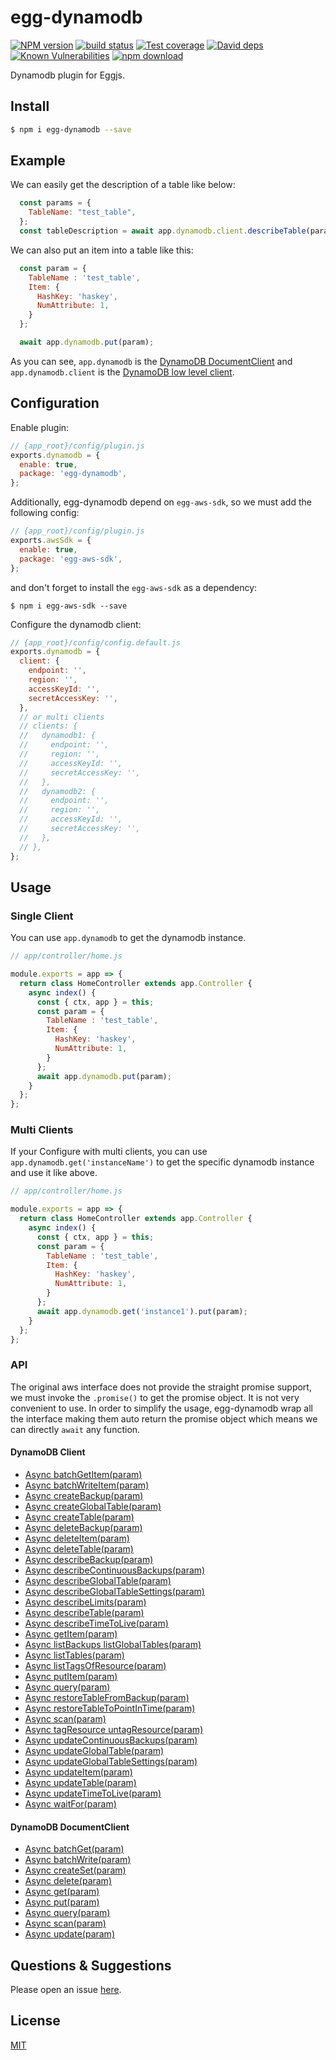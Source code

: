 # egg-dynamodb

[![NPM version][npm-image]][npm-url]
[![build status][travis-image]][travis-url]
[![Test coverage][codecov-image]][codecov-url]
[![David deps][david-image]][david-url]
[![Known Vulnerabilities][snyk-image]][snyk-url]
[![npm download][download-image]][download-url]

[npm-image]: https://img.shields.io/npm/v/egg-dynamodb.svg?style=flat-square
[npm-url]: https://npmjs.org/package/egg-dynamodb
[travis-image]: https://travis-ci.com/egg-aws/egg-dynamodb.svg?branch=master
[travis-url]: https://travis-ci.com/egg-aws/egg-dynamodb
[codecov-image]: https://img.shields.io/codecov/c/github/egg-aws/egg-dynamodb.svg?style=flat-square
[codecov-url]: https://codecov.io/github/egg-aws/egg-dynamodb?branch=master
[david-image]: https://img.shields.io/david/egg-aws/egg-dynamodb.svg?style=flat-square
[david-url]: https://david-dm.org/egg-aws/egg-dynamodb
[snyk-image]: https://snyk.io/test/npm/egg-dynamodb/badge.svg?style=flat-square
[snyk-url]: https://snyk.io/test/npm/egg-dynamodb
[download-image]: https://img.shields.io/npm/dm/egg-dynamodb.svg?style=flat-square
[download-url]: https://npmjs.org/package/egg-dynamodb

Dynamodb plugin for Eggjs.

## Install

```bash
$ npm i egg-dynamodb --save
```

## Example

We can easily get the description of a table like below:

```js
  const params = {
    TableName: "test_table",
  };
  const tableDescription = await app.dynamodb.client.describeTable(params);
```

We can also put an item into a table like this:

```js
  const param = {
    TableName : 'test_table',
    Item: {
      HashKey: 'haskey',
      NumAttribute: 1,
    }
  };

  await app.dynamodb.put(param);
```

As you can see, `app.dynamodb` is the [DynamoDB DocumentClient](https://docs.aws.amazon.com/AWSJavaScriptSDK/latest/AWS/DynamoDB/DocumentClient.html) and `app.dynamodb.client` is the [DynamoDB low level client](https://docs.aws.amazon.com/AWSJavaScriptSDK/latest/AWS/DynamoDB.html).

## Configuration

Enable plugin:

```js
// {app_root}/config/plugin.js
exports.dynamodb = {
  enable: true,
  package: 'egg-dynamodb',
};
```

Additionally, egg-dynamodb depend on `egg-aws-sdk`, so we must add the following config:

```js
// {app_root}/config/plugin.js
exports.awsSdk = {
  enable: true,
  package: 'egg-aws-sdk',
};
```

and don't forget to install the `egg-aws-sdk` as a dependency:

```
$ npm i egg-aws-sdk --save
```

Configure the dynamodb client:

```js
// {app_root}/config/config.default.js
exports.dynamodb = {
  client: {
    endpoint: '',
    region: '',
    accessKeyId: '',
    secretAccessKey: '',
  },
  // or multi clients
  // clients: {
  //   dynamodb1: {
  //     endpoint: '',
  //     region: '',
  //     accessKeyId: '',
  //     secretAccessKey: '',
  //   },
  //   dynamodb2: {
  //     endpoint: '',
  //     region: '',
  //     accessKeyId: '',
  //     secretAccessKey: '',
  //   },
  // },
};
```

## Usage

### Single Client

You can use `app.dynamodb` to get the dynamodb instance.

```js
// app/controller/home.js

module.exports = app => {
  return class HomeController extends app.Controller {
    async index() {
      const { ctx, app } = this;
      const param = {
        TableName : 'test_table',
        Item: {
          HashKey: 'haskey',
          NumAttribute: 1,
        }
      };
      await app.dynamodb.put(param);
    }
  };
};
```

### Multi Clients

If your Configure with multi clients, you can use `app.dynamodb.get('instanceName')` to get the specific dynamodb instance and use it like above.

```js
// app/controller/home.js

module.exports = app => {
  return class HomeController extends app.Controller {
    async index() {
      const { ctx, app } = this;
      const param = {
        TableName : 'test_table',
        Item: {
          HashKey: 'haskey',
          NumAttribute: 1,
        }
      };
      await app.dynamodb.get('instance1').put(param);
    }
  };
};

```

### API

The original aws interface does not provide the straight promise support, we must invoke the `.promise()` to get the promise object. It is not very convenient to use. In order to simplify the usage, egg-dynamodb wrap all the interface making them auto return the promise object which means we can directly `await` any function.

#### DynamoDB Client

- [Async batchGetItem(param)](https://docs.aws.amazon.com/AWSJavaScriptSDK/latest/AWS/DynamoDB.html#batchGetItem-property) 
- [Async batchWriteItem(param)](https://docs.aws.amazon.com/AWSJavaScriptSDK/latest/AWS/DynamoDB.html#batchWriteItem-property) 
- [Async createBackup(param)](https://docs.aws.amazon.com/AWSJavaScriptSDK/latest/AWS/DynamoDB.html#createBackup-property) 
- [Async createGlobalTable(param)](https://docs.aws.amazon.com/AWSJavaScriptSDK/latest/AWS/DynamoDB.html#createGlobalTable-property) 
- [Async createTable(param)](https://docs.aws.amazon.com/AWSJavaScriptSDK/latest/AWS/DynamoDB.html#createTable-property) 
- [Async deleteBackup(param)](https://docs.aws.amazon.com/AWSJavaScriptSDK/latest/AWS/DynamoDB.html#deleteBackup-property) 
- [Async deleteItem(param)](https://docs.aws.amazon.com/AWSJavaScriptSDK/latest/AWS/DynamoDB.html#deleteItem-property) 
- [Async deleteTable(param)](https://docs.aws.amazon.com/AWSJavaScriptSDK/latest/AWS/DynamoDB.html#deleteTable-property) 
- [Async describeBackup(param)](https://docs.aws.amazon.com/AWSJavaScriptSDK/latest/AWS/DynamoDB.html#describeBackup-property) 
- [Async describeContinuousBackups(param)](https://docs.aws.amazon.com/AWSJavaScriptSDK/latest/AWS/DynamoDB.html#describeContinuousBackups-property) 
- [Async describeGlobalTable(param)](https://docs.aws.amazon.com/AWSJavaScriptSDK/latest/AWS/DynamoDB.html#describeGlobalTable-property) 
- [Async describeGlobalTableSettings(param)](https://docs.aws.amazon.com/AWSJavaScriptSDK/latest/AWS/DynamoDB.html#describeGlobalTableSettings-property) 
- [Async describeLimits(param)](https://docs.aws.amazon.com/AWSJavaScriptSDK/latest/AWS/DynamoDB.html#describeLimits-property) 
- [Async describeTable(param)](https://docs.aws.amazon.com/AWSJavaScriptSDK/latest/AWS/DynamoDB.html#describeTable-property) 
- [Async describeTimeToLive(param)](https://docs.aws.amazon.com/AWSJavaScriptSDK/latest/AWS/DynamoDB.html#describeTimeToLive-property) 
- [Async getItem(param)](https://docs.aws.amazon.com/AWSJavaScriptSDK/latest/AWS/DynamoDB.html#getItem-property) 
- [Async listBackups listGlobalTables(param)](https://docs.aws.amazon.com/AWSJavaScriptSDK/latest/AWS/DynamoDB.html#listBackups-property) 
- [Async listTables(param)](https://docs.aws.amazon.com/AWSJavaScriptSDK/latest/AWS/DynamoDB.html#listTables-property) 
- [Async listTagsOfResource(param)](https://docs.aws.amazon.com/AWSJavaScriptSDK/latest/AWS/DynamoDB.html#listTagsOfResource-property) 
- [Async putItem(param)](https://docs.aws.amazon.com/AWSJavaScriptSDK/latest/AWS/DynamoDB.html#putItem-property) 
- [Async query(param)](https://docs.aws.amazon.com/AWSJavaScriptSDK/latest/AWS/DynamoDB.html#query-property) 
- [Async restoreTableFromBackup(param)](https://docs.aws.amazon.com/AWSJavaScriptSDK/latest/AWS/DynamoDB.html#restoreTableFromBackup-property) 
- [Async restoreTableToPointInTime(param)](https://docs.aws.amazon.com/AWSJavaScriptSDK/latest/AWS/DynamoDB.html#restoreTableToPointInTime-property) 
- [Async scan(param)](https://docs.aws.amazon.com/AWSJavaScriptSDK/latest/AWS/DynamoDB.html#scan-property) 
- [Async tagResource untagResource(param)](https://docs.aws.amazon.com/AWSJavaScriptSDK/latest/AWS/DynamoDB.html#tagResource-property) 
- [Async updateContinuousBackups(param)](https://docs.aws.amazon.com/AWSJavaScriptSDK/latest/AWS/DynamoDB.html#updateContinuousBackups-property) 
- [Async updateGlobalTable(param)](https://docs.aws.amazon.com/AWSJavaScriptSDK/latest/AWS/DynamoDB.html#updateGlobalTable-property) 
- [Async updateGlobalTableSettings(param)](https://docs.aws.amazon.com/AWSJavaScriptSDK/latest/AWS/DynamoDB.html#updateGlobalTableSettings-property) 
- [Async updateItem(param)](https://docs.aws.amazon.com/AWSJavaScriptSDK/latest/AWS/DynamoDB.html#updateItem-property) 
- [Async updateTable(param)](https://docs.aws.amazon.com/AWSJavaScriptSDK/latest/AWS/DynamoDB.html#updateTable-property) 
- [Async updateTimeToLive(param)](https://docs.aws.amazon.com/AWSJavaScriptSDK/latest/AWS/DynamoDB.html#updateTimeToLive-property) 
- [Async waitFor(param)](https://docs.aws.amazon.com/AWSJavaScriptSDK/latest/AWS/DynamoDB.html#waitFor-property) 

#### DynamoDB DocumentClient

- [Async batchGet(param)](https://docs.aws.amazon.com/AWSJavaScriptSDK/latest/AWS/DynamoDB/DocumentClient.html#batchGet-property)
- [Async batchWrite(param)](https://docs.aws.amazon.com/AWSJavaScriptSDK/latest/AWS/DynamoDB/DocumentClient.html#batchWrite-property)
- [Async createSet(param)](https://docs.aws.amazon.com/AWSJavaScriptSDK/latest/AWS/DynamoDB/DocumentClient.html#createSet-property)
- [Async delete(param)](https://docs.aws.amazon.com/AWSJavaScriptSDK/latest/AWS/DynamoDB/DocumentClient.html#delete-property)
- [Async get(param)](https://docs.aws.amazon.com/AWSJavaScriptSDK/latest/AWS/DynamoDB/DocumentClient.html#get-property)
- [Async put(param)](https://docs.aws.amazon.com/AWSJavaScriptSDK/latest/AWS/DynamoDB/DocumentClient.html#put-property)
- [Async query(param)](https://docs.aws.amazon.com/AWSJavaScriptSDK/latest/AWS/DynamoDB/DocumentClient.html#query-property)
- [Async scan(param)](https://docs.aws.amazon.com/AWSJavaScriptSDK/latest/AWS/DynamoDB/DocumentClient.html#scan-property)
- [Async update(param)](https://docs.aws.amazon.com/AWSJavaScriptSDK/latest/AWS/DynamoDB/DocumentClient.html#update-property)

## Questions & Suggestions

Please open an issue [here](https://github.com/egg-aws/egg-dynamodb/issues).

## License

[MIT](LICENSE)
